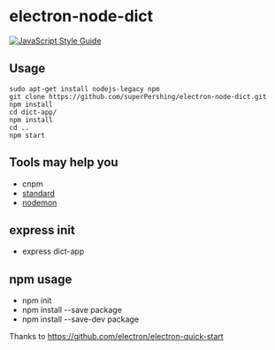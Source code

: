 # electron-node-dict
[![JavaScript Style Guide](https://cdn.rawgit.com/standard/standard/master/badge.svg)](https://github.com/standard/standard)  

## Usage
```
sudo apt-get install nodejs-legacy npm
git clone https://github.com/superPershing/electron-node-dict.git
npm install
cd dict-app/
npm install
cd ..
npm start
```

## Tools may help you
 - cnpm
 - [standard](https://github.com/standard/standard)
 - [nodemon](https://github.com/remy/nodemon)

## express init
 - express dict-app

## npm usage
 - npm init
 - npm install --save package
 - npm install --save-dev package

Thanks to <https://github.com/electron/electron-quick-start>
